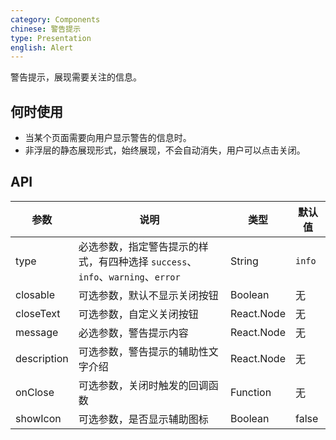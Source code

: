 ```yaml
---
category: Components
chinese: 警告提示
type: Presentation
english: Alert
---
```


警告提示，展现需要关注的信息。

## 何时使用

- 当某个页面需要向用户显示警告的信息时。
- 非浮层的静态展现形式，始终展现，不会自动消失，用户可以点击关闭。

## API

| 参数        | 说明                                                      | 类型        | 默认值 |
|----------- |---------------------------------------------------------  | ---------- |-------|
| type       | 必选参数，指定警告提示的样式，有四种选择 `success`、`info`、`warning`、`error`   | String     | `info`    |
| closable   | 可选参数，默认不显示关闭按钮                                  | Boolean   | 无    |
| closeText  | 可选参数，自定义关闭按钮                                     | React.Node   | 无    |
| message    | 必选参数，警告提示内容                                       | React.Node   | 无    |
| description | 可选参数，警告提示的辅助性文字介绍                            | React.Node   | 无    |
| onClose     | 可选参数，关闭时触发的回调函数                                | Function   | 无    |
| showIcon   | 可选参数，是否显示辅助图标                                 | Boolean   | false    |
